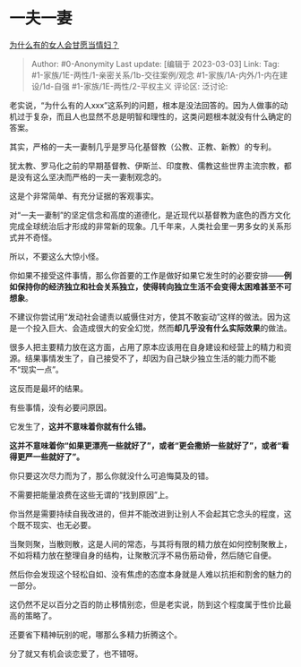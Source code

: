 # 一夫一妻
[为什么有的女人会甘愿当情妇？](https://www.zhihu.com/question/21236814/answer/2919907790)

> Author: #0-Anonymity
> Last update: [编辑于 2023-03-03]
> Link:
> Tag: #1-家族/1E-两性/1-亲密关系/1b-交往案例/观念 #1-家族/1A-内外/1-内在建设/1d-自强 #1-家族/1E-两性/2-平权主义
> 评论区:
> 泛讨论:

老实说，“为什么有的人xxx”这系列的问题，根本是没法回答的。因为人做事的动机过于复杂，而且人也显然不总是明智和理性的，这类问题根本就没有什么确定的答案。

其实，严格的一夫一妻制几乎是罗马化基督教（公教、正教、新教）的专利。

犹太教、罗马化之前的早期基督教、伊斯兰、印度教、儒教这些世界主流宗教，都是没有这么坚决而严格的一夫一妻制观念的。

这是个非常简单、有充分证据的客观事实。

对“一夫一妻制”的坚定信念和高度的道德化，是近现代以基督教为底色的西方文化完成全球统治后才形成的非常新的现象。几千年来，人类社会里一男多女的关系形式并不奇怪。

所以，不要这么大惊小怪。

你如果不接受这件事情，那么你首要的工作是做好如果它发生时的必要安排——**例如保持你的经济独立和社会关系独立，使得转向独立生活不会变得太困难甚至不可想象**。

不建议你尝试用“发动社会谴责以威慑住对方，使其不敢妄动”这样的做法。因为这是一个投入巨大、会造成很大的安全幻觉，然而**却几乎没有什么实际效果**的做法。

很多人把主要精力放在这方面，占用了原本应该用在自身建设和经营上的精力和资源。结果事情发生了，自己接受不了，却因为自己缺少独立生活的能力而不能不“现实一点”。

这反而是最坏的结果。

有些事情，没有必要问原因。

它发生了，**这并不意味着你就有什么错。**

**这并不意味着你“如果更漂亮一些就好了”，或者“更会撒娇一些就好了”，或者“看得更严一些就好了”。**

你只要这次尽力而为了，那么你就没什么可追悔莫及的错。

不需要把能量浪费在这些无谓的“找到原因”上。

你当然是需要持续自我改进的，但并不能改进到让别人不会起其它念头的程度，这个既不现实、也无必要。

当聚则聚，当散则散，这是人间的常态，与其将有限的精力放在如何控制聚散上，不如将精力放在整理自身的结构，让聚散沉浮不易伤筋动骨，然后随它自便。

然后你会发现这个轻松自如、没有焦虑的态度本身就是人难以抗拒和割舍的魅力的一部分。

这仍然不足以百分之百的防止移情别恋，但是老实说，防到这个程度属于性价比最高的策略了。

还要省下精神玩别的呢，哪那么多精力折腾这个。

分了就又有机会谈恋爱了，也不错呀。
